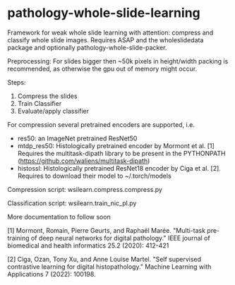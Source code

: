 # pathology-whole-slide-learning
Framework for weak whole slide learning with attention: compress and classify whole slide images.
Requires ASAP and the wholeslidedata package and optionally pathology-whole-slide-packer.

Preprocessing: For slides bigger then ~50k pixels in height/width packing is recommended,
as otherwise the gpu out of memory might occur.

Steps:
1. Compress the slides
2. Train Classifier
3. Evaluate/apply classifier

For compression several pretrained encoders are supported, i.e. 
- res50: an ImageNet pretrained ResNet50
- mtdp_res50: Histologically pretrained encoder by Mormont et al. [1] Requires the multitask-dipath
  library to be present in the PYTHONPATH (https://github.com/waliens/multitask-dipath)
- histossl: Histologically pretrained ResNet18 encoder by Ciga et al. [2]. Requires to
  download their model to ~/.torch/models

Compression script: 
wsilearn.compress.compress.py

Classification script:
wsilearn.train_nic_pl.py


More documentation to follow soon


[1] Mormont, Romain, Pierre Geurts, and Raphaël Marée. "Multi-task pre-training of deep neural networks for digital pathology." IEEE journal of biomedical and health informatics 25.2 (2020): 412-421

[2] Ciga, Ozan, Tony Xu, and Anne Louise Martel. "Self supervised contrastive learning for digital histopathology." Machine Learning with Applications 7 (2022): 100198.
